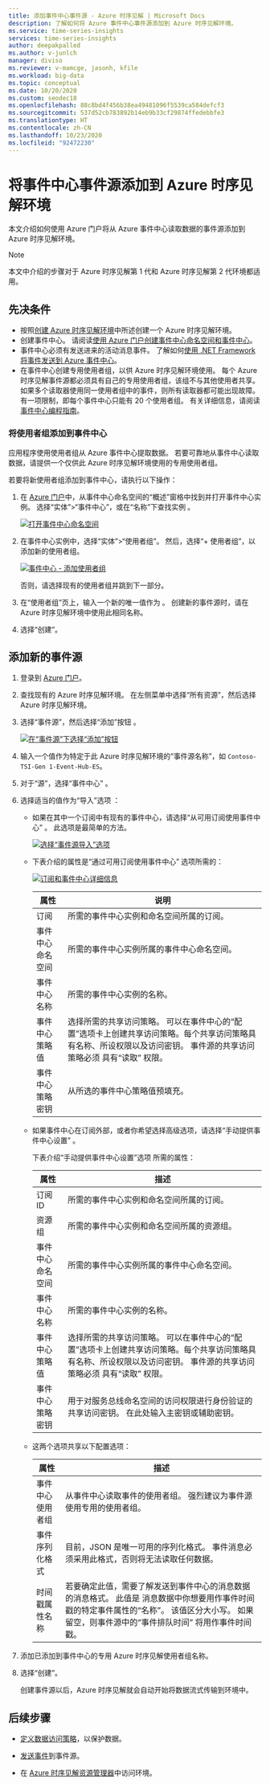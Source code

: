 ```yaml
---
title: 添加事件中心事件源 - Azure 时序见解 | Microsoft Docs
description: 了解如何将 Azure 事件中心事件源添加到 Azure 时序见解环境。
ms.service: time-series-insights
services: time-series-insights
author: deepakpalled
ms.author: v-junlch
manager: diviso
ms.reviewer: v-mamcge, jasonh, kfile
ms.workload: big-data
ms.topic: conceptual
ms.date: 10/20/2020
ms.custom: seodec18
ms.openlocfilehash: 88c8bd4f456b38ea49481096f5539ca584defcf3
ms.sourcegitcommit: 537d52cb783892b14eb9b33cf29874ffedebbfe3
ms.translationtype: HT
ms.contentlocale: zh-CN
ms.lasthandoff: 10/23/2020
ms.locfileid: "92472230"
---
```

# <a name="add-an-event-hub-event-source-to-your-azure-time-series-insights-environment"></a>将事件中心事件源添加到 Azure 时序见解环境

本文介绍如何使用 Azure 门户将从 Azure 事件中心读取数据的事件源添加到 Azure 时序见解环境。

> [!NOTE]
> 本文中介绍的步骤对于 Azure 时序见解第 1 代和 Azure 时序见解第 2 代环境都适用。

## <a name="prerequisites"></a>先决条件

- 按照[创建 Azure 时序见解环境](./tutorials-set-up-tsi-environment.md)中所述创建一个 Azure 时序见解环境。
- 创建事件中心。 请阅读[使用 Azure 门户创建事件中心命名空间和事件中心](../event-hubs/event-hubs-create.md)。
- 事件中心必须有发送进来的活动消息事件。 了解如何[使用 .NET Framework 将事件发送到 Azure 事件中心](../event-hubs/event-hubs-dotnet-framework-getstarted-send.md)。
- 在事件中心创建专用使用者组，以供 Azure 时序见解环境使用。 每个 Azure 时序见解事件源都必须具有自己的专用使用者组，该组不与其他使用者共享。 如果多个读取器使用同一使用者组中的事件，则所有读取器都可能出现故障。 有一项限制，即每个事件中心只能有 20 个使用者组。 有关详细信息，请阅读[事件中心编程指南](../event-hubs/event-hubs-programming-guide.md)。

### <a name="add-a-consumer-group-to-your-event-hub"></a>将使用者组添加到事件中心

应用程序使用使用者组从 Azure 事件中心提取数据。 若要可靠地从事件中心读取数据，请提供一个仅供此 Azure 时序见解环境使用的专用使用者组。

若要将新使用者组添加到事件中心，请执行以下操作：

1. 在 [Azure 门户](https://portal.azure.cn)中，从事件中心命名空间的“概述”窗格中找到并打开事件中心实例。 选择“实体”>“事件中心”，或在“名称”下查找实例 。

    [![打开事件中心命名空间](./media/time-series-insights-how-to-add-an-event-source-eventhub/tsi-connect-event-hub-namespace.png)](./media/time-series-insights-how-to-add-an-event-source-eventhub/tsi-connect-event-hub-namespace.png#lightbox)

1. 在事件中心实例中，选择“实体”>“使用者组”。 然后，选择“+ 使用者组”，以添加新的使用者组。

   [![事件中心 - 添加使用者组](./media/time-series-insights-how-to-add-an-event-source-eventhub/add-event-hub-consumer-group.png)](./media/time-series-insights-how-to-add-an-event-source-eventhub/add-event-hub-consumer-group.png#lightbox)

   否则，请选择现有的使用者组并跳到下一部分。

1. 在“使用者组”页上，输入一个新的唯一值作为  。  创建新的事件源时，请在 Azure 时序见解环境中使用此相同名称。

1. 选择“创建”。

## <a name="add-a-new-event-source"></a>添加新的事件源

1. 登录到 [Azure 门户](https://portal.azure.cn)。

1. 查找现有的 Azure 时序见解环境。 在左侧菜单中选择“所有资源”，然后选择 Azure 时序见解环境。

1. 选择“事件源”，然后选择“添加”按钮 。

   [![在“事件源”下选择“添加”按钮](./media/time-series-insights-how-to-add-an-event-source-eventhub/tsi-add-an-event-source.png)](./media/time-series-insights-how-to-add-an-event-source-eventhub/tsi-add-an-event-source.png#lightbox)

1. 输入一个值作为特定于此 Azure 时序见解环境的“事件源名称”，如 `Contoso-TSI-Gen 1-Event-Hub-ES`。

1. 对于“源”，选择“事件中心”  。

1. 选择适当的值作为“导入”选项  ：

   - 如果在其中一个订阅中有现有的事件中心，请选择“从可用订阅使用事件中心”  。 此选项是最简单的方法。

     [![选择“事件源导入”选项](./media/time-series-insights-how-to-add-an-event-source-eventhub/tsi-event-hub-select-import-option.png)](./media/time-series-insights-how-to-add-an-event-source-eventhub/tsi-event-hub-select-import-option.png#lightbox)

   - 下表介绍的属性是“通过可用订阅使用事件中心”  选项所需的：

       [![订阅和事件中心详细信息](./media/time-series-insights-how-to-add-an-event-source-eventhub/tsi-configure-create-confirm.png)](./media/time-series-insights-how-to-add-an-event-source-eventhub/tsi-configure-create-confirm.png#lightbox)

       | 属性 | 说明 |
       | --- | --- |
       | 订阅 | 所需的事件中心实例和命名空间所属的订阅。 |
       | 事件中心命名空间 | 所需的事件中心实例所属的事件中心命名空间。 |
       | 事件中心名称 | 所需的事件中心实例的名称。 |
       | 事件中心策略值 | 选择所需的共享访问策略。 可以在事件中心的“配置”选项卡上创建共享访问策略。每个共享访问策略具有名称、所设权限以及访问密钥。 事件源的共享访问策略必须  具有“读取”  权限。 |
       | 事件中心策略密钥 | 从所选的事件中心策略值预填充。 |

   - 如果事件中心在订阅外部，或者你希望选择高级选项，请选择“手动提供事件中心设置”  。

       下表介绍“手动提供事件中心设置”选项  所需的属性：

       | 属性 | 描述 |
       | --- | --- |
       | 订阅 ID | 所需的事件中心实例和命名空间所属的订阅。 |
       | 资源组 | 所需的事件中心实例和命名空间所属的资源组。 |
       | 事件中心命名空间 | 所需的事件中心实例所属的事件中心命名空间。 |
       | 事件中心名称 | 所需的事件中心实例的名称。 |
       | 事件中心策略值 | 选择所需的共享访问策略。 可以在事件中心的“配置”选项卡上创建共享访问策略。每个共享访问策略具有名称、所设权限以及访问密钥。 事件源的共享访问策略必须  具有“读取”  权限。 |
       | 事件中心策略密钥 | 用于对服务总线命名空间的访问权限进行身份验证的共享访问密钥。 在此处输入主密钥或辅助密钥。 |

   - 这两个选项共享以下配置选项：

       | 属性 | 描述 |
       | --- | --- |
       | 事件中心使用者组 | 从事件中心读取事件的使用者组。 强烈建议为事件源使用专用的使用者组。 |
       | 事件序列化格式 | 目前，JSON 是唯一可用的序列化格式。 事件消息必须采用此格式，否则将无法读取任何数据。 |
       | 时间戳属性名称 | 若要确定此值，需要了解发送到事件中心的消息数据的消息格式。 此值是  消息数据中你想要用作事件时间戳的特定事件属性的“名称”。 该值区分大小写。 如果留空，则事件源中的“事件排队时间”  将用作事件时间戳。 |

1. 添加已添加到事件中心的专用 Azure 时序见解使用者组名称。

1. 选择“创建”。

   创建事件源以后，Azure 时序见解就会自动开始将数据流式传输到环境中。

## <a name="next-steps"></a>后续步骤

- [定义数据访问策略](time-series-insights-data-access.md)，以保护数据。

- [发送事件](time-series-insights-send-events.md)到事件源。

- 在 [Azure 时序见解资源管理器](https://insights.timeseries.azure.cn)中访问环境。


